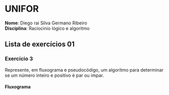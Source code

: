 # UNIFOR
**Nome**: Diego rai Silva Germano Ribeiro <br>
**Disciplina**: Raciocinio lógico e algoritmo

## Lista de exercícios 01

### Exercício 3
Represente, em fluxograma e pseudocódigo, um algoritmo para determinar se um número inteiro e positivo é par ou impar.

#### Fluxograma
